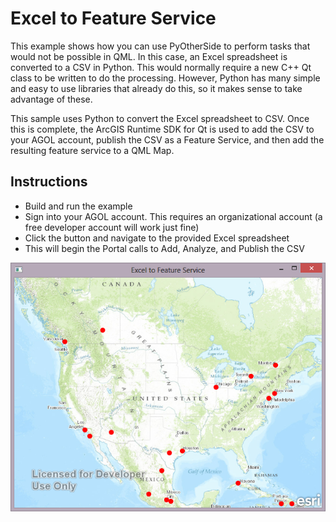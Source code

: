 # Excel to Feature Service
This example shows how you can use PyOtherSide to perform tasks that would not be possible in QML. In this case, an Excel spreadsheet is converted to a CSV in Python. This would normally require a new C++ Qt class to be written to do the processing. However, Python has many simple and easy to use libraries that already do this, so it makes sense to take advantage of these. 

This sample uses Python to convert the Excel spreadsheet to CSV. Once this is complete, the ArcGIS Runtime SDK for Qt is used to add the CSV to your AGOL account, publish the CSV as a Feature Service, and then add the resulting feature service to a QML Map.

## Instructions
* Build and run the example
* Sign into your AGOL account. This requires an organizational account (a free developer account will work just fine)
* Click the button and navigate to the provided Excel spreadsheet
* This will begin the Portal calls to Add, Analyze, and Publish the CSV

![](screenshot.png)